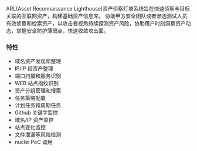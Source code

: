 ARL(Asset Reconnaissance Lighthouse)资产侦察灯塔系统旨在快速侦察与目标关联的互联网资产，构建基础资产信息库。
协助甲方安全团队或者渗透测试人员有效侦察和检索资产，以攻击者视角持续探测资产风险，协助用户时刻洞察资产动态，掌握安全防护薄弱点，快速收敛攻击面。

### 特性
* 域名资产发现和整理
* IP/IP 段资产整理
* 端口扫描和服务识别
* WEB 站点指纹识别
* 资产分组管理和搜索
* 任务策略配置
* 计划任务和周期任务
* Github 关键字监控
* 域名/IP 资产监控
* 站点变化监控
* 文件泄漏等风险检测
* nuclei PoC 调用
